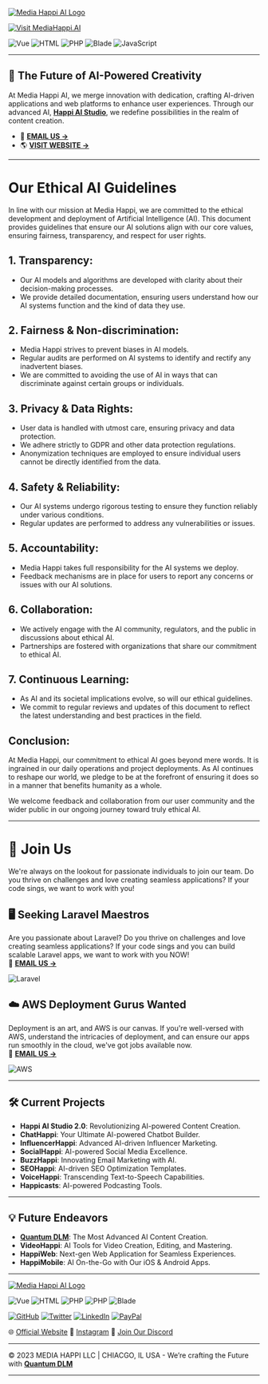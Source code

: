 [![Media Happi AI Logo](https://mediahappi.ai/wp-content/uploads/2023/05/online-logo-creator-for-electronics-companies-with-circuit-board-clipart-2176b-16-copy-3.png)](https://mediahappi.ai)

[![Visit MediaHappi.AI](https://img.shields.io/badge/Visit-MediaHappi.AI-blue?style=for-the-badge&logo=appveyor)](https://MediaHappi.AI)

![Vue](https://img.shields.io/badge/-Vue-4FC08D?style=flat-square&logo=Vue.js&logoColor=white)
![HTML](https://img.shields.io/badge/-HTML-E34F26?style=flat-square&logo=html5&logoColor=white)
![PHP](https://img.shields.io/badge/-PHP-777BB4?style=flat-square&logo=php&logoColor=white)
![Blade](https://img.shields.io/badge/-Blade-FF2D20?style=flat-square&logo=laravel&logoColor=white)
![JavaScript](https://img.shields.io/badge/-JavaScript-F7DF1E?style=flat-square&logo=javascript&logoColor=black)

---

## :rocket: **The Future of AI-Powered Creativity** 

At Media Happi AI, we merge innovation with dedication, crafting AI-driven applications and web platforms to enhance user experiences. Through our advanced AI, <a href="https://mediahappi.ai"><b>Happi AI Studio</b></a>, we redefine possibilities in the realm of content creation.

- :email: <a href="mailto:mediahappi@gmail.com"><b>EMAIL US -> </b></a> 
- :earth_americas: <a href="https://mediahappi.ai"><b>VISIT WEBSITE -> </b></a> 

---

# Our Ethical AI Guidelines

In line with our mission at Media Happi, we are committed to the ethical development and deployment of Artificial Intelligence (AI). This document provides guidelines that ensure our AI solutions align with our core values, ensuring fairness, transparency, and respect for user rights.

## 1. **Transparency**:

- Our AI models and algorithms are developed with clarity about their decision-making processes.
- We provide detailed documentation, ensuring users understand how our AI systems function and the kind of data they use.

## 2. **Fairness & Non-discrimination**:

- Media Happi strives to prevent biases in AI models.
- Regular audits are performed on AI systems to identify and rectify any inadvertent biases.
- We are committed to avoiding the use of AI in ways that can discriminate against certain groups or individuals.

## 3. **Privacy & Data Rights**:

- User data is handled with utmost care, ensuring privacy and data protection.
- We adhere strictly to GDPR and other data protection regulations.
- Anonymization techniques are employed to ensure individual users cannot be directly identified from the data.

## 4. **Safety & Reliability**:

- Our AI systems undergo rigorous testing to ensure they function reliably under various conditions.
- Regular updates are performed to address any vulnerabilities or issues.

## 5. **Accountability**:

- Media Happi takes full responsibility for the AI systems we deploy.
- Feedback mechanisms are in place for users to report any concerns or issues with our AI solutions.
  
## 6. **Collaboration**:

- We actively engage with the AI community, regulators, and the public in discussions about ethical AI.
- Partnerships are fostered with organizations that share our commitment to ethical AI.

## 7. **Continuous Learning**:

- As AI and its societal implications evolve, so will our ethical guidelines.
- We commit to regular reviews and updates of this document to reflect the latest understanding and best practices in the field.

## Conclusion:

At Media Happi, our commitment to ethical AI goes beyond mere words. It is ingrained in our daily operations and project deployments. As AI continues to reshape our world, we pledge to be at the forefront of ensuring it does so in a manner that benefits humanity as a whole.

We welcome feedback and collaboration from our user community and the wider public in our ongoing journey toward truly ethical AI.

---


# 🌟 Join Us

We're always on the lookout for passionate individuals to join our team. Do you thrive on challenges and love creating seamless applications? If your code sings, we want to work with you!

## 🖥️ Seeking Laravel Maestros
Are you passionate about Laravel? Do you thrive on challenges and love creating seamless applications? If your code sings and you can build scalable Laravel apps, we want to work with you NOW!<br>
:email: <a href="mailto:mediahappi@gmail.com"><b>EMAIL US -> </b></a> 

![Laravel](https://img.shields.io/badge/Laravel-%FF2D20.svg?&style=for-the-badge&logo=Laravel&logoColor=white)

## ☁️ AWS Deployment Gurus Wanted
Deployment is an art, and AWS is our canvas. If you're well-versed with AWS, understand the intricacies of deployment, and can ensure our apps run smoothly in the cloud, we've got jobs available now.<br>
:email: <a href="mailto:mediahappi@gmail.com"><b>EMAIL US -> </b></a> 

![AWS](https://img.shields.io/badge/Amazon%20AWS-FF9900?style=for-the-badge&logo=amazon-aws&logoColor=white)

---

## :hammer_and_wrench: **Current Projects** 

- **Happi AI Studio 2.0**: Revolutionizing AI-powered Content Creation.
- **ChatHappi**: Your Ultimate AI-powered Chatbot Builder.
- **InfluencerHappi**: Advanced AI-driven Influencer Marketing.
- **SocialHappi**: AI-powered Social Media Excellence.
- **BuzzHappi**: Innovating Email Marketing with AI.
- **SEOHappi**: AI-driven SEO Optimization Templates.
- **VoiceHappi**: Transcending Text-to-Speech Capabilities.
- **Happicasts**: AI-powered Podcasting Tools.

---

## 💡 **Future Endeavors** 

- **<a href="https://www.QuantumDLM.com"><b>Quantum DLM</b></a>**: The Most Advanced AI Content Creation.
- **VideoHappi**: AI Tools for Video Creation, Editing, and Mastering.
- **HappiWeb**: Next-gen Web Application for Seamless Experiences.
- **HappiMobile**: AI On-the-Go with Our iOS & Android Apps.

  
---


[![Media Happi AI Logo](https://mediahappi.ai/wp-content/uploads/2023/05/online-logo-creator-for-electronics-companies-with-circuit-board-clipart-2176b-16-copy-3.png)](https://mediahappi.ai)

![Vue](https://img.shields.io/badge/-Vue-4FC08D?style=flat-square&logo=Vue.js&logoColor=white) 
![HTML](https://img.shields.io/badge/-HTML-E34F26?style=flat-square&logo=html5&logoColor=white) 
![PHP](https://img.shields.io/badge/-PHP-777BB4?style=flat-square&logo=php&logoColor=white) 
![PHP](https://img.shields.io/badge/-PHP-777BB4?style=flat-square&logo=php&logoColor=white) 
![Blade](https://img.shields.io/badge/-Blade-FF2D20?style=flat-square&logo=laravel&logoColor=white) 

<p align="left">
  <a href="https://github.com/MEDIA-HAPPI-AI"><img src="https://img.shields.io/badge/GitHub-100000?style=for-the-badge&logo=github&logoColor=white" alt="GitHub"></a>
  <a href="https://twitter.com/mediahappi"><img src="https://img.shields.io/badge/Twitter-1DA1F2?style=for-the-badge&logo=twitter&logoColor=white" alt="Twitter"></a>
  <a href="https://www.linkedin.com/company/mediahappi"><img src="https://img.shields.io/badge/LinkedIn-0077B5?style=for-the-badge&logo=linkedin&logoColor=white" alt="LinkedIn"></a>
  <a href="https://www.paypal.com/paypalme/mediahappi"><img src="https://img.shields.io/badge/PayPal-00457C?style=for-the-badge&logo=paypal&logoColor=white" alt="PayPal"></a>
</p>

🌐 [Official Website](https://mediahappi.ai)
📸 [Instagram](https://instagram.com/media_happi)
💌 [Join Our Discord](https://discord.gg/As8BxpGR)


---

©️ 2023 MEDIA HAPPI LLC | CHIACGO, IL USA - We’re crafting the Future with <a href="https://www.QuantumDLM.com"><b>Quantum DLM</b></a>

---
